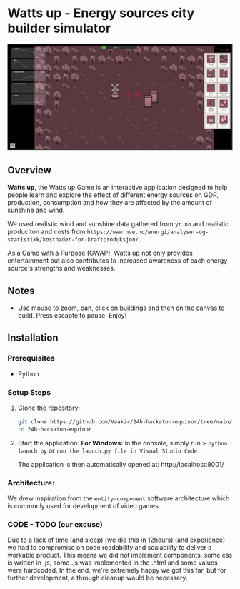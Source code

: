 # Watts up - Energy sources city builder simulator

![Screenshot of Watts up](https://github.com/Vaakir/24h-hackaton-equinor/blob/main/docs/Screenshot2.png)

## Overview
**Watts up**, the Watts up Game is an interactive application designed to help people learn and explore the effect of different energy sources on GDP, production, consumption and how they are affected by the amount of sunshine and wind.

We used realistic wind and sunshine data gathered from `yr.no` and realistic produciton and costs from `https://www.nve.no/energi/analyser-og-statistikk/kostnader-for-kraftproduksjon/`.

As a Game with a Purpose (GWAP), Watts up not only provides entertainment but also contributes to increased awareness of each energy source's strengths and weaknesses.

## Notes
- Use mouse to zoom, pan, click on buildings and then on the canvas to build. Press escapte to pause. Enjoy!

## Installation

### Prerequisites
- Python

### Setup Steps

1. Clone the repository:
   ```bash
   git clone https://github.com/Vaakir/24h-hackaton-equinor/tree/main/docs
   cd 24h-hackaton-equinor
   ```

3. Start the application:
   **For Windows:**
      In the console, simply run > `python launch.py` or `run the launch.py file in Visual Studio Code` 

   The application is then automatically opened at:
      http://localhost:8001/

### Architecture:
We drew inspiration from the `entity-component` software architecture which is commonly used for development of video games. 

### CODE - TODO (our excuse)
Due to a lack of time (and sleep) (we did this in 12hours) (and experience) we had to compromise on code readability and scalability to deliver a workable product.
This means we did not implement components, some css is written in .js, some .js was implemented in the .html and some values were hardcoded. In the end, we're extremely happy we got this far, but for further development, a through cleanup would be necessary. 

